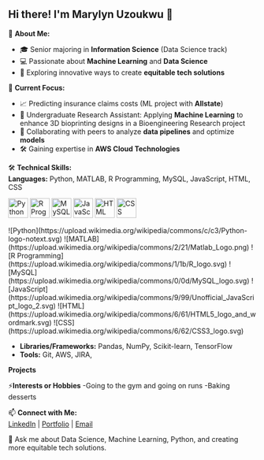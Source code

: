 ## Hi there! I'm Marylyn Uzoukwu  👋

🌟 **About Me:**  
- 🎓 Senior majoring in **Information Science** (Data Science track)  
- 💻 Passionate about **Machine Learning** and **Data Science**  
- 🚀 Exploring innovative ways to create **equitable tech solutions**
  

🌱 **Current Focus:**  
- 📈 Predicting insurance claims costs (ML project with **Allstate**)
- 🧬 Undergraduate Research Assistant: Applying **Machine Learning** to enhance 3D bioprinting designs in a Bioengineering Research project 
- 🤝 Collaborating with peers to analyze **data pipelines** and optimize **models**  
- 🛠️ Gaining expertise in **AWS Cloud Technologies**
  

🛠 **Technical Skills:**  
**Languages:** Python, MATLAB, R Programming, MySQL, JavaScript, HTML, CSS
<p>
  <img src="https://upload.wikimedia.org/wikipedia/commons/c/c3/Python-logo-notext.svg" alt="Python" width="40" height="40"/>
  <img src="https://upload.wikimedia.org/wikipedia/commons/1/1b/R_logo.svg" alt="R Programming" width="40" height="40"/>
  <img src="https://upload.wikimedia.org/wikipedia/commons/0/0d/MySQL_logo.svg" alt="MySQL" width="40" height="40"/>
  <img src="https://upload.wikimedia.org/wikipedia/commons/9/99/Unofficial_JavaScript_logo_2.svg" alt="JavaScript" width="40" height="40"/>
  <img src="https://upload.wikimedia.org/wikipedia/commons/6/61/HTML5_logo_and_wordmark.svg" alt="HTML" width="40" height="40"/>
  <img src="https://upload.wikimedia.org/wikipedia/commons/6/62/CSS3_logo.svg" alt="CSS" width="40" height="40"/>
</p>
  ![Python](https://upload.wikimedia.org/wikipedia/commons/c/c3/Python-logo-notext.svg)
  ![MATLAB](https://upload.wikimedia.org/wikipedia/commons/2/21/Matlab_Logo.png)
  ![R Programming](https://upload.wikimedia.org/wikipedia/commons/1/1b/R_logo.svg)
  ![MySQL](https://upload.wikimedia.org/wikipedia/commons/0/0d/MySQL_logo.svg)
  ![JavaScript](https://upload.wikimedia.org/wikipedia/commons/9/99/Unofficial_JavaScript_logo_2.svg)
  ![HTML](https://upload.wikimedia.org/wikipedia/commons/6/61/HTML5_logo_and_wordmark.svg)
  ![CSS](https://upload.wikimedia.org/wikipedia/commons/6/62/CSS3_logo.svg)


  
- **Libraries/Frameworks:** Pandas, NumPy, Scikit-learn, TensorFlow  
- **Tools:** Git, AWS, JIRA,

**Projects**


⚡**Interests or Hobbies**
-Going to the gym and going on runs
-Baking desserts
  

 📫 **Connect with Me:**  
[LinkedIn](https://linkedin.com/in/yourprofile) | [Portfolio](https://yourportfolio.com) | [Email](mailto:marylynuzoukwu@gmail.com)

💬 Ask me about Data Science, Machine Learning, Python, and creating more equitable tech solutions.




